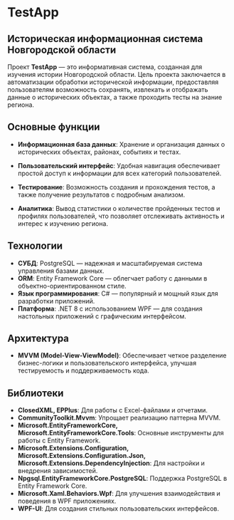 # TestApp
## Историческая информационная система Новгородской области

Проект **TestApp** — это информативная система, созданная для изучения истории Новгородской области. Цель проекта заключается в автоматизации обработки исторической информации, предоставляя пользователям возможность сохранять, извлекать и отображать данные о исторических объектах, а также проходить тесты на знание региона.

## Основные функции

- **Информационная база данных**: 
  Хранение и организация данных о исторических объектах, районах, событиях и тестах.

- **Пользовательский интерфейс**: 
  Удобная навигация обеспечивает простой доступ к информации для всех категорий пользователей.

- **Тестирование**: 
  Возможность создания и прохождения тестов, а также получение результатов с подробным анализом.

- **Аналитика**: 
  Вывод статистики о количестве пройденных тестов и профилях пользователей, что позволяет отслеживать активность и интерес к изучению региона.

## Технологии

- **СУБД**: PostgreSQL — надежная и масштабируемая система управления базами данных.
- **ORM**: Entity Framework Core — облегчает работу с данными в объектно-ориентированном стиле.
- **Язык программирования**: C# — популярный и мощный язык для разработки приложений.
- **Платформа**: .NET 8 с использованием WPF — для создания настольных приложений с графическим интерфейсом.

## Архитектура

- **MVVM (Model-View-ViewModel)**: 
  Обеспечивает четкое разделение бизнес-логики и пользовательского интерфейса, улучшая тестируемость и поддерживаемость кода.

## Библиотеки

- **ClosedXML, EPPlus**: Для работы с Excel-файлами и отчетами.
- **CommunityToolkit.Mvvm**: Упрощает реализацию паттерна MVVM.
- **Microsoft.EntityFrameworkCore, Microsoft.EntityFrameworkCore.Tools**: Основные инструменты для работы с Entity Framework.
- **Microsoft.Extensions.Configuration, Microsoft.Extensions.Configuration.Json, Microsoft.Extensions.DependencyInjection**: Для настройки и внедрения зависимостей.
- **Npgsql.EntityFrameworkCore.PostgreSQL**: Поддержка PostgreSQL в Entity Framework Core.
- **Microsoft.Xaml.Behaviors.Wpf**: Для улучшения взаимодействия и поведения в WPF приложениях.
- **WPF-UI**: Для создания стильных пользовательских интерфейсов.
